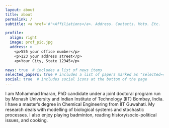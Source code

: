 ```yaml
---
layout: about
title: about
permalink: /
subtitle: <a href='#'>Affiliations</a>. Address. Contacts. Moto. Etc.

profile:
  align: right
  image: prof_pic.jpg
  address: >
    <p>555 your office number</p>
    <p>123 your address street</p>
    <p>Your City, State 12345</p>

news: true  # includes a list of news items
selected_papers: true # includes a list of papers marked as "selected={true}"
social: true  # includes social icons at the bottom of the page
---
```


I am Mohammad Imaran, PhD candidate under a joint doctoral program run by Monash University and Indian Institute of Technology (IIT) Bombay, India. I have a master’s degree in Chemical Engineering from IIT Guwahati. My research deals with modelling of biological systems and stochastic processes. I also enjoy playing badminton, reading history/socio-political issues, and cooking. 
